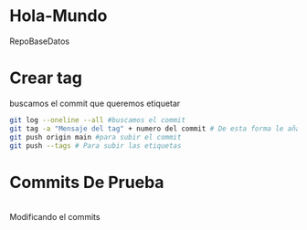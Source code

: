 # Hola-Mundo
RepoBaseDatos
# Crear tag
buscamos el commit que queremos etiquetar
```sh
git log --oneline --all #buscamos el commit
git tag -a "Mensaje del tag" + numero del commit # De esta forma le añadimos un tag al commit
git push origin main #para subir el commit
git push --tags # Para subir las etiquetas
```
# Commits De Prueba
<br>
Modificando el commits